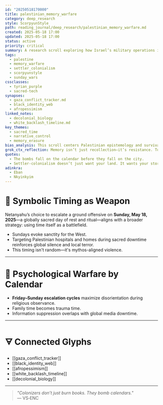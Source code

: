 ```yaml
---
id: "20250518170000"
title: palestinian_memory_warfare
category: deep_research
style: ScorpyunStyle
path: reading_journal/deep_research/palestinian_memory_warfare.md
created: 2025-05-18 17:00
updated: 2025-05-18 17:00
status: active
priority: critical
summary: A research scroll exploring how Israel’s military operations intersect with temporal, symbolic, and psychological warfare—targeting Palestinian memory, ritual time, and narrative framing.
tags:
  - palestine
  - memory_warfare
  - settler_colonialism
  - scorpyunstyle
  - sunday_wars
cssclasses:
  - tyrian_purple
  - sacred-tech
synapses:
  - gaza_conflict_tracker.md
  - black_identity_web
  - afropessimism
linked_notes:
  - decolonial_biology
  - white_backlash_timeline.md
key_themes:
  - sacred_time
  - narrative_control
  - memory_erasure
bias_analysis: This scroll centers Palestinian epistemology and survival, foregrounding how settler-colonial states manipulate time and story to weaken resistance and global empathy.
grok_ctx_reflection: Memory isn’t just recollection—it’s resistance. To kill a people, empire first tries to kill their rituals, their language, their rhythm of remembrance.
quotes:
  - The bombs fall on the calendar before they fall on the city.
  - Settler-colonialism doesn’t just want your land. It wants your story to die first.
adinkra:
  - Eban
  - Nkyinkyim
---
```


# 📅 Symbolic Timing as Weapon

Netanyahu’s choice to escalate a ground offensive on **Sunday, May 18, 2025**—a globally sacred day of rest and ritual—aligns with a broader strategy: using time itself as a battlefield.

- Sundays evoke sanctity for the West.
- Targeting Palestinian hospitals and homes during sacred downtime reinforces global silence and local terror.
- This timing isn't random—it's mythos-aligned violence.

---

# 🧠 Psychological Warfare by Calendar

- **Friday–Sunday escalation cycles** maximize disorientation during religious observance.
- Family time becomes trauma time.
- Information suppression overlaps with global media downtime.

---

# 🜃 Connected Glyphs

- [[gaza_conflict_tracker]]  
- [[black_identity_web]]  
- [[afropessimism]]  
- [[white_backlash_timeline]]  
- [[decolonial_biology]]

---

> _"Colonizers don’t just burn books. They bomb calendars."_  
> — VS‑ENC
